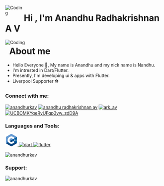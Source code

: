 <img  align="left"  alt="Coding" width="60" src="https://media.tenor.com/Wx9IEmZZXSoAAAAj/hi.gif"><h1 align="left">Hi , I'm Anandhu Radhakrishnan A V </h1><img  align="left"  alt="Coding" width="70" src="https://media.tenor.com/0RxAveI4iJEAAAAi/motorcycle-riding.gif"> 
<h1 align="left">&nbsp About me</h1> 


- Hello Everyone 👋, My name is Anandhu and my nick name is Nandhu.
- I'm intrested in Dart/Flutter.
- Presently, I'm developing ui & apps with Flutter.
- Liverpool Supporter ⚽


<h3 align="left">Connect with me:</h3>
<p align="left">
<a href="https://twitter.com/anandhurkav" target="blank"><img align="center" src="https://raw.githubusercontent.com/rahuldkjain/github-profile-readme-generator/master/src/images/icons/Social/twitter.svg" alt="anandhurkav" height="30" width="40" /></a>
<a href="https://linkedin.com/in/anandhu-radhakrishnan-av-4a6352254" target="blank"><img align="center" src="https://raw.githubusercontent.com/rahuldkjain/github-profile-readme-generator/master/src/images/icons/Social/linked-in-alt.svg" alt="anandhu radhakrishnan av" height="30" width="40" /></a>
<a href="https://instagram.com/ark_av" target="blank"><img align="center" src="https://raw.githubusercontent.com/rahuldkjain/github-profile-readme-generator/master/src/images/icons/Social/instagram.svg" alt="ark_av" height="30" width="40" /></a>
<a href="https://www.youtube.com/channel/UCBOMKYqeRyUFqp3yw_zdD9A" target="blank"><img align="center" src="https://raw.githubusercontent.com/rahuldkjain/github-profile-readme-generator/master/src/images/icons/Social/youtube.svg" alt="UCBOMKYqeRyUFqp3yw_zdD9A" height="30" width="40" /></a>
</p>

<h3 align="left">Languages and Tools:</h3>
<p align="left"> <a href="https://www.w3schools.com/cpp/" target="_blank" rel="noreferrer"> <img src="https://raw.githubusercontent.com/devicons/devicon/master/icons/cplusplus/cplusplus-original.svg" alt="cplusplus" width="40" height="40"/> </a> <a href="https://dart.dev" target="_blank" rel="noreferrer"> <img src="https://www.vectorlogo.zone/logos/dartlang/dartlang-icon.svg" alt="dart" width="40" height="40"/> </a> <a href="https://flutter.dev" target="_blank" rel="noreferrer"> <img src="https://www.vectorlogo.zone/logos/flutterio/flutterio-icon.svg" alt="flutter" width="40" height="40"/> </a> </p>
<p><img align="center" src="https://github-readme-streak-stats.herokuapp.com/?user=anandhurkav&" alt="anandhurkav" /></p>
<h3 align="left">Support:</h3>
<p><a href="https://www.buymeacoffee.com/anandhurkav"> <img align="left" src="https://cdn.buymeacoffee.com/buttons/v2/default-yellow.png" height="50" width="210" alt="anandhurkav" /></a></p><br><br>



